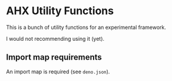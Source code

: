 # AHX Utility Functions

This is a bunch of utility functions for an experimental framework.

I would not recommending using it (yet).

## Import map requirements

An import map is required (see `deno.json`).
